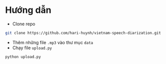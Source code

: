 # Hướng dẫn

- Clone repo
```bash
git clone https://github.com/hari-huynh/vietnam-speech-diarization.git
```

- Thêm những file `.mp3` vào thư mục `data`
- Chạy file `upload.py`
```bash
python upload.py
```